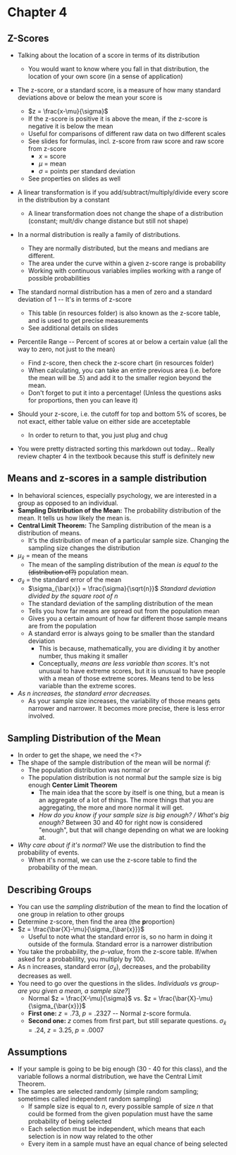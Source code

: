 # Chapter 4

## Z-Scores

- Talking about the location of a score in terms of its distribution
  - You would want to know where you fall in that distribution, the location of your own score (in a sense of application)
- The z-score, or a standard score, is a measure of how many standard deviations above or below the mean your score is
  - $z = \frac{x-\mu}{\sigma}$
  - If the z-score is positive it is above the mean, if the z-score is negative it is below the mean
  - Useful for comparisons of different raw data on two different scales
  - See slides for formulas, incl. z-score from raw score and raw score from z-score
    - $x$ = score
    - $\mu$ = mean
    - $\sigma$ = points per standard deviation
  - See properties on slides as well
- A linear transformation is if you add/subtract/multiply/divide every score in the distribution by a constant
  - A linear transformation does not change the shape of a distribution (constant; mult/div change distance but still not shape)
- In a normal distribution is really a family of distributions.
  - They are normally distributed, but the means and medians are different.
  - The area under the curve within a given z-score range is probability
  - Working with continuous variables implies working with a range of possible probabilities
- The standard normal distribution has a men of zero and a standard deviation of 1 -- It's in terms of z-score
  - This table (in resources folder) is also known as the z-score table, and is used to get precise measurements
  - See additional details on slides
- Percentile Range -- Percent of scores at or below a certain value (all the way to zero, not just to the mean)
  - Find z-score, then check the z-score chart (in resources folder)
  - When calculating, you can take an entire previous area (i.e. before the mean will be .5) and add it to the smaller region beyond the mean.
  - Don't forget to put it into a percentage! (Unless the questions asks for proportions, then you can leave it)

- Should your z-score, i.e. the cutoff for top and bottom 5% of scores, be not exact, either table value on either side are acceteptable
  - In order to return to that, you just plug and chug
- You were pretty distracted sorting this markdown out today... Really review chapter 4 in the textbook because this stuff is definitely new

## Means and z-scores in a sample distribution

- In behavioral sciences, especially psychology, we are interested in a group as opposed to an individual.
- **Sampling Distribution of the Mean:** The probability distribution of the mean. It tells us how likely the mean is.
- **Central Limit Theorem:** The Sampling distribution of the mean is a distribution of means.
  - It's the distribution of mean of a particular sample size. Changing the sampling size changes the distribution
- $\mu_{\bar{x}}$ = mean of the means
  - The mean of the sampling distribution of the mean *is equal to* the ~~(distribution of?)~~ population mean.
- $\sigma_{\bar{x}}$ = the standard error of the mean
  - $\sigma_{\bar{x}} = \frac{\sigma}{\sqrt{n}}$ _Standard deviation divided by the square root of n_
  - The standard deviation of the sampling distribution of the mean
  - Tells you how far means are spread out from the population mean
  - Gives you a certain amount of how far different those sample means are from the population
  - A standard error is always going to be smaller than the standard deviation
    - This is because, mathematically, you are dividing it by another number, thus making it smaller
    - Conceptually, _means are less variable than scores_. It's not unusual to have extreme scores, but it is unusual to have people with a mean of those extreme scores. Means tend to be less variable than the extreme scores.
- _As n increases, the standard error decreases._
  - As your sample size increases, the variability of those means gets narrower and narrower. It becomes more precise, there is less error involved.

## Sampling Distribution of the Mean

- In order to get the shape, we need the <?>
- The shape of the sample distribution of the mean will be normal _if:_
  - The population distribution was normal _or_
  - The population distribution is not normal _but_ the sample size is big enough **Center Limit Theorem**
    - The main idea that the score by itself is one thing, but a mean is an aggregate of a lot of things. The more things that you are aggregating, the more and more normal it will get.
    - _How do you know if your sample size is big enough? / What's big enough?_ Between 30 and 40 for right now is considered "enough", but that will change depending on what we are looking at.
- _Why care about if it's normal?_ We use the distribution to find the probability of events.
  - When it's normal, we can use the z-score table to find the probability of the mean.

## Describing Groups

- You can use the _sampling distribution_ of the mean to find the location of one group in relation to other groups
- Determine z-score, then find the area (the **p**roportion)
- $z = \frac{\bar{X}-\mu}{\sigma_{\bar{x}}}$
  - Useful to note what the standard error is, so no harm in doing it outside of the formula. Standard error is a narrower distribution
- You take the probability, the _p-value_, from the z-score table. If/when asked for a probablility, you multiply by 100.
- As n increases, standard error ($\sigma_{\bar{x}}$), decreases, and the probability decreases as well.
- You need to go over the questions in the slides. _Individuals vs group- are you given a mean, a sample size?_]
  - Normal $z = \frac{X-\mu}{\sigma}$ vs. $z = \frac{\bar{X}-\mu}{\sigma_{\bar{x}}}$
  - **First one:** $z = .73$, $p = .2327$ -- Normal z-score formula.
  - **Second one:** $z$ comes from first part, but still separate questions. $\sigma_{\bar{x}} = .24$,  $z = 3.25$, $p = .0007$

## Assumptions

- If your sample is going to be big enough (30 - 40 for this class), and the variable follows a normal distribution, we have the Central Limit Theorem.
- The samples are selected randomly (simple random sampling; sometimes called independent random sampling)
  - If sample size is equal to _n_, every possible sample of size _n_ that could be formed from the given population must have the same probability of being selected
  - Each selection must be independent, which means that each selection is in now way related to the other
  - Every item in a sample must have an equal chance of being selected
